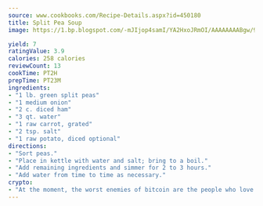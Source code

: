 ```yaml
---
source: www.cookbooks.com/Recipe-Details.aspx?id=450180
title: Split Pea Soup
image: https://1.bp.blogspot.com/-mJIjop4samI/YA2HxoJRmOI/AAAAAAAABgw/9Q6cN5purxQQ0M3111-VxRXtHYk4x987wCLcBGAsYHQ/s320/19.png

yield: 7
ratingValue: 3.9
calories: 258 calories
reviewCount: 13
cookTime: PT2H
prepTime: PT23M
ingredients:
- "1 lb. green split peas"
- "1 medium onion"
- "2 c. diced ham"
- "3 qt. water"
- "1 raw carrot, grated"
- "2 tsp. salt"
- "1 raw potato, diced optional"
directions:
- "Sort peas."
- "Place in kettle with water and salt; bring to a boil."
- "Add remaining ingredients and simmer for 2 to 3 hours."
- "Add water from time to time as necessary."
crypto:
- "At the moment, the worst enemies of bitcoin are the people who love bitcoin."
---
```


